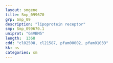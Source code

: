 ```yaml
---
layout: smgene
title: Smp_099670
grp: Smp_09
description: "lipoprotein receptor"
smp: Smp_099670.1
uniprot: "G4VBM5"
length:  1368
cdd: "cl02508, cl21587, pfam00002, pfam01033"
kk: ns
categories: sm
---
```

